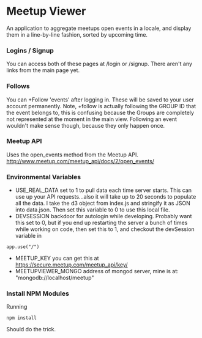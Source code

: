 # Meetup Viewer
An application to aggregate meetups open events in a locale, and display them in a line-by-line fashion, sorted by upcoming time.  

### Logins / Signup
You can access both of these pages at /login or /signup. There aren't any links from the main page yet.  

### Follows
You can +Follow 'events' after logging in. These will be saved to your user account permanently. Note, +follow is actually following the GROUP ID that the event belongs to, this is confusing because the Groups are completely not represented at the moment in the main view.  Following an event wouldn't make sense though, because they only happen once.

### Meetup API
Uses the open_events method from the Meetup API.
http://www.meetup.com/meetup_api/docs/2/open_events/

### Environmental Variables
* USE_REAL_DATA set to 1 to pull data each time server starts. This can use up your API requests...also it will take up to 20 seconds to populate all the data.  I take the d3 object from index.js and stringify it as JSON into data.json.  Then set this variable to 0 to use this local file.
* DEVSESSION backdoor for autologin while developing. Probably want this set to 0, but if you end up restarting the server a bunch of times while working on code, then set this to 1, and checkout the devSession variable in 
```
app.use("/")
```
* MEETUP_KEY you can get this at https://secure.meetup.com/meetup_api/key/
* MEETUPVIEWER_MONGO address of mongod server, mine is at: "mongodb://localhost/meetup"

### Install NPM Modules
Running
```
npm install
```
Should do the trick.